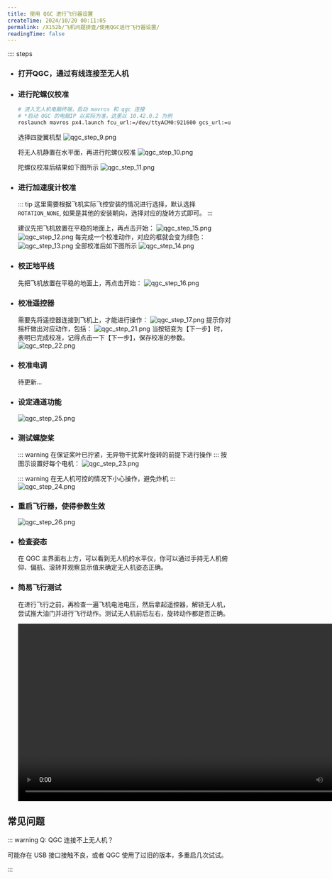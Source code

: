 ```yaml
---
title: 使用 QGC 进行飞行器设置
createTime: 2024/10/20 00:11:05
permalink: /X152b/飞机问题排查/使用QGC进行飞行器设置/
readingTime: false
---
```


:::: steps

- ### 打开QGC，通过有线连接至无人机
    <!-- TODO(Derkai): 缺打开QGC，通过有线连接至无人机的示例 -->

- ### 进行陀螺仪校准
    ```bash
    # 进入无人机电脑终端，启动 mavros 和 qgc 连接
    # *启动 QGC 的电脑IP 以实际为准，这里以 10.42.0.2 为例
    roslaunch mavros px4.launch fcu_url:=/dev/ttyACM0:921600 gcs_url:=udp://:14556@10.42.0.2:14550
    ```

    选择四旋翼机型
    ![qgc_step_9.png](https://file.emnavi.tech/MEDIA_ASSETS/X152b/qgc_step_9.png)

    将无人机静置在水平面，再进行陀螺仪校准
    ![qgc_step_10.png](https://file.emnavi.tech/MEDIA_ASSETS/X152b/qgc_step_10.png)

    陀螺仪校准后结果如下图所示
    ![qgc_step_11.png](https://file.emnavi.tech/MEDIA_ASSETS/X152b/qgc_step_11.png)

- ### 进行加速度计校准

    ::: tip 这里需要根据飞机实际飞控安装的情况进行选择，默认选择 `ROTATION_NONE`, 如果是其他的安装朝向，选择对应的旋转方式即可。
    :::

    建议先把飞机放置在平稳的地面上，再点击开始：
    ![qgc_step_15.png](https://file.emnavi.tech/MEDIA_ASSETS/X152b/qgc_step_15.png)
    ![qgc_step_12.png](https://file.emnavi.tech/MEDIA_ASSETS/X152b/qgc_step_12.png)
    每完成一个校准动作，对应的框就会变为绿色：
    ![qgc_step_13.png](https://file.emnavi.tech/MEDIA_ASSETS/X152b/qgc_step_13.png)
    全部校准后如下图所示
    ![qgc_step_14.png](https://file.emnavi.tech/MEDIA_ASSETS/X152b/qgc_step_14.png)


- ### 校正地平线
    先把飞机放置在平稳的地面上，再点击开始：
    ![qgc_step_16.png](https://file.emnavi.tech/MEDIA_ASSETS/X152b/qgc_step_16.png)


- ### 校准遥控器
    需要先将遥控器连接到飞机上，才能进行操作：
    ![qgc_step_17.png](https://file.emnavi.tech/MEDIA_ASSETS/X152b/qgc_step_17.png)
    提示你对摇杆做出对应动作，包括：
    ![qgc_step_21.png](https://file.emnavi.tech/MEDIA_ASSETS/X152b/qgc_step_21.png)
    当按钮变为【下一步】时，表明已完成校准，记得点击一下【下一步】，保存校准的参数。
    ![qgc_step_22.png](https://file.emnavi.tech/MEDIA_ASSETS/X152b/qgc_step_22.png)


- ### 校准电调
    待更新...

- ### 设定通道功能
    ![qgc_step_25.png](https://file.emnavi.tech/MEDIA_ASSETS/X152b/qgc_step_25.png)

- ### 测试螺旋桨
    ::: warning 在保证桨叶已拧紧，无异物干扰桨叶旋转的前提下进行操作
    :::
    按图示设置好每个电机：
    ![qgc_step_23.png](https://file.emnavi.tech/MEDIA_ASSETS/X152b/qgc_step_23.png)

    ::: warning 在无人机可控的情况下小心操作，避免炸机
    :::
    ![qgc_step_24.png](https://file.emnavi.tech/MEDIA_ASSETS/X152b/qgc_step_24.png)


- ### 重启飞行器，使得参数生效
    ![qgc_step_26.png](https://file.emnavi.tech/MEDIA_ASSETS/X152b/qgc_step_26.png)


- ### 检查姿态
    在 QGC 主界面右上方，可以看到无人机的水平仪，你可以通过手持无人机俯仰、偏航、滚转并观察显示值来确定无人机姿态正确。

- ### 简易飞行测试
    在进行飞行之前，再检查一遍飞机电池电压，然后拿起遥控器，解锁无人机，尝试推大油门并进行飞行动作。测试无人机前后左右，旋转动作都是否正确。

    <div>
    <video width="800" controls>
        <source src="https://file.emnavi.tech/MEDIA_ASSETS/X152b/flight_demo.mp4" type="video/mp4" />
        您的浏览器不支持 video 标签。
    </video>
    </div>


## 常见问题

::: warning Q: QGC 连接不上无人机？

可能存在 USB 接口接触不良，或者 QGC 使用了过旧的版本，多重启几次试试。

:::

